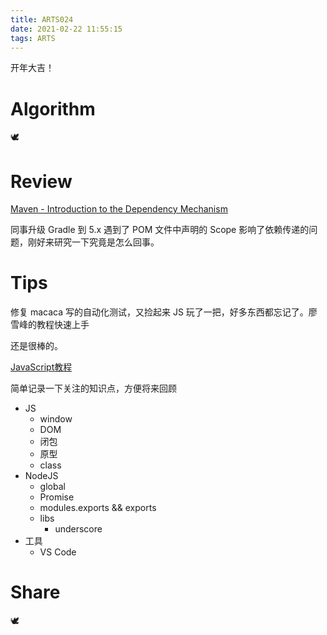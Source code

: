 ```yaml
---
title: ARTS024
date: 2021-02-22 11:55:15
tags: ARTS
---
```

开年大吉！
<!--more-->

# Algorithm

🕊️

# Review

[Maven - Introduction to the Dependency Mechanism](https://maven.apache.org/guides/introduction/introduction-to-dependency-mechanism.html)

同事升级 Gradle 到 5.x 遇到了 POM 文件中声明的 Scope 影响了依赖传递的问题，刚好来研究一下究竟是怎么回事。

# Tips

修复 macaca 写的自动化测试，又捡起来 JS 玩了一把，好多东西都忘记了。廖雪峰的教程快速上手

还是很棒的。

[JavaScript教程](https://www.liaoxuefeng.com/wiki/1022910821149312)

简单记录一下关注的知识点，方便将来回顾

- JS
    - window
    - DOM
    - 闭包
    - 原型
    - class
- NodeJS
    - global
    - Promise
    - modules.exports && exports
    - libs
        - underscore
- 工具
    - VS Code

# Share

🕊️
